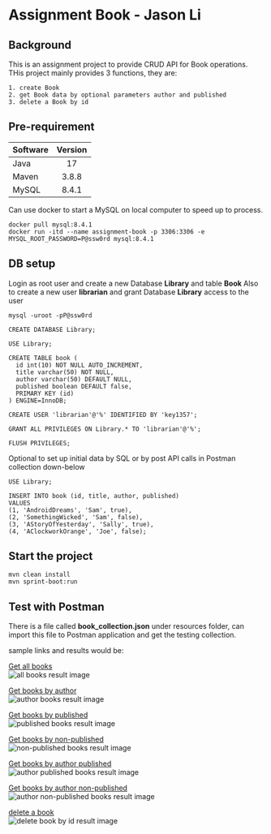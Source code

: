 # Assignment Book - Jason Li

## Background
This is an assignment project to provide CRUD API for Book operations.
THis project mainly provides 3 functions, they are:
```
1. create Book
2. get Book data by optional parameters author and published
3. delete a Book by id
```


## Pre-requirement
| Software      | Version       |
| ------------- |:-------------:|
| Java          | 17            |
| Maven         | 3.8.8         |
| MySQL         | 8.4.1         |

Can use docker to start a MySQL on local computer to speed up to process.

```
docker pull mysql:8.4.1
docker run -itd --name assignment-book -p 3306:3306 -e MYSQL_ROOT_PASSWORD=P@ssw0rd mysql:8.4.1
```

## DB setup
Login as root user and create a new Database **Library** and table **Book**
Also to create a new user **librarian** and grant Database **Library** access to the user

```
mysql -uroot -pP@ssw0rd

CREATE DATABASE Library;

USE Library;

CREATE TABLE book (
  id int(10) NOT NULL AUTO_INCREMENT,
  title varchar(50) NOT NULL,
  author varchar(50) DEFAULT NULL,
  published boolean DEFAULT false,
  PRIMARY KEY (id)
) ENGINE=InnoDB;

CREATE USER 'librarian'@'%' IDENTIFIED BY 'key1357';

GRANT ALL PRIVILEGES ON Library.* TO 'librarian'@'%';

FLUSH PRIVILEGES;
```

Optional to set up initial data by SQL or by post API calls in Postman collection down-below
```
USE Library;

INSERT INTO book (id, title, author, published) 
VALUES 
(1, 'AndroidDreams', 'Sam', true), 
(2, 'SomethingWicked', 'Sam', false), 
(3, 'AStoryOfYesterday', 'Sally', true), 
(4, 'AClockworkOrange', 'Joe', false);

```

## Start the project
```
mvn clean install
mvn sprint-boot:run
```

## Test with Postman
There is a file called **book_collection.json** under resources folder, can import this file to Postman application and get the testing collection.

sample links and results would be:

[Get all books](http://localhost:8080/book)  
![all books result image](https://raw.githubusercontent.com/jasonlilab/assignmentBook/master/src/main/resources/API_result/result1.png "all books result image")

[Get books by author](http://localhost:8080/book?author=sam)  
![author books result image](https://raw.githubusercontent.com/jasonlilab/assignmentBook/master/src/main/resources/API_result/result2.png "author books result image")

[Get books by published](http://localhost:8080/book?published=true)  
![published books result image](https://raw.githubusercontent.com/jasonlilab/assignmentBook/master/src/main/resources/API_result/result3.png "published books result image")

[Get books by non-published](http://localhost:8080/book?published=false)  
![non-published books result image](https://raw.githubusercontent.com/jasonlilab/assignmentBook/master/src/main/resources/API_result/result4.png "non-published books result image")

[Get books by author published](http://localhost:8080/book?author=sam&published=true)  
![author published books result image](https://raw.githubusercontent.com/jasonlilab/assignmentBook/master/src/main/resources/API_result/result5.png "author published books result image")

[Get books by author non-published](http://localhost:8080/book?author=sam&published=false)  
![author non-published books result image](https://raw.githubusercontent.com/jasonlilab/assignmentBook/master/src/main/resources/API_result/result6.png "author non-published books result image")

[delete a book](http://localhost:8080/book/1)  
![delete book by id result image](https://raw.githubusercontent.com/jasonlilab/assignmentBook/master/src/main/resources/API_result/result7.png "delete book by id result image")
